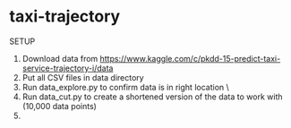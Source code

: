 # taxi-trajectory



SETUP
1. Download data from https://www.kaggle.com/c/pkdd-15-predict-taxi-service-trajectory-i/data
2. Put all CSV files in data directory
3. Run data_explore.py to confirm data is in right location \
4. Run data_cut.py to create a shortened version of the data to work with (10,000 data points)
5. 
